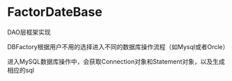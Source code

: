 # FactorDateBase
DAO层框架实现

DBFactory根据用户不用的选择进入不同的数据库操作流程（如Mysql或者Orcle）

进入MySQL数据库操作中，会获取Connection对象和Statement对象，以及生成相应的sql

